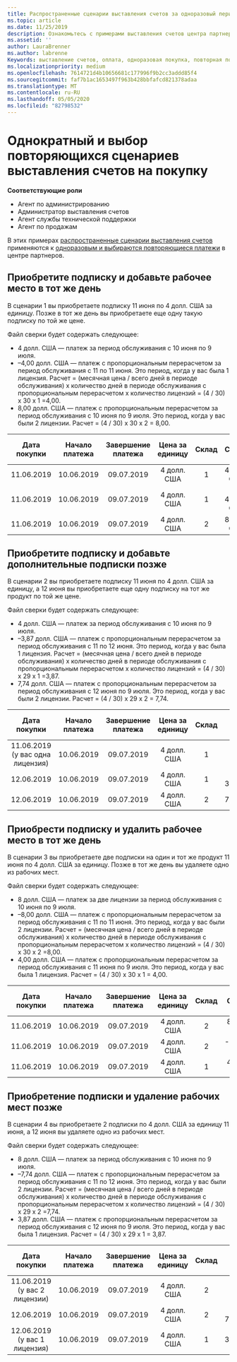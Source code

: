 ```yaml
---
title: Распространенные сценарии выставления счетов за одноразовый период и выбор повторяющихся покупок | Центр партнеров
ms.topic: article
ms.date: 11/25/2019
description: Ознакомьтесь с примерами выставления счетов центра партнеров за разовые и выберите повторяющиеся покупки. при покупке подписки, добавлении дополнительных подписок, добавлении или удалении рабочих мест.
ms.assetid: ''
author: LauraBrenner
ms.author: labrenne
Keywords: выставление счетов, оплата, одноразовая покупка, повторная покупка, подписки, рабочие места
ms.localizationpriority: medium
ms.openlocfilehash: 7614721d4b10656681c177996f9b2cc3addd85f4
ms.sourcegitcommit: faf7b1ac1653497f963b428bbfafcd821378adaa
ms.translationtype: MT
ms.contentlocale: ru-RU
ms.lasthandoff: 05/05/2020
ms.locfileid: "82798532"
---
```

# <a name="one-time-and-select-recurring-purchase-billing-scenarios"></a>Однократный и выбор повторяющихся сценариев выставления счетов на покупку

**Соответствующие роли**

- Агент по администрированию
- Администратор выставления счетов
- Агент службы технической поддержки
- Агент по продажам

В этих примерах [распространенные сценарии выставления счетов](common-billing-scenarios.md) применяются к [одноразовым и выбираются повторяющиеся платежи](one-time-and-recurring-billing.md) в центре партнеров.

## <a name="purchase-a-subscription-and-add-a-seat-on-the-same-day"></a>Приобретите подписку и добавьте рабочее место в тот же день

В сценарии 1 вы приобретаете подписку 11 июня по 4 долл. США за единицу. Позже в тот же день вы приобретаете еще одну такую подписку по той же цене.

Файл сверки будет содержать следующее:

- 4 долл. США — платеж за период обслуживания с 10 июня по 9 июля.
- –4,00 долл. США — платеж с пропорциональным перерасчетом за период обслуживания с 11 по 11 июня. Это период, когда у вас была 1 лицензия. Расчет = (месячная цена / всего дней в периоде обслуживания) x количество дней в периоде обслуживания с пропорциональным перерасчетом x количество лицензий = (4 / 30) x 30 x 1 =4,00.
- 8,00 долл. США — платеж с пропорциональным перерасчетом за период обслуживания с 10 июня по 9 июля. Это период, когда у вас были 2 лицензии. Расчет = (4 / 30) x 30 x 2 = 8,00.

|**Дата покупки**   |**Начало платежа** |**Завершение платежа**  |**Цена за единицу**  |**Склад**  |**Сумма** |**Charge Type** (Тип платежей) |
|:------:|:------:|:------:|:------:|:------:|:------:|:-----:|
|11.06.2019      |10.06.2019   |09.07.2019         |4 долл. США                |1                 |4 долл. США            |Создать         |
|11.06.2019     | 10.06.2019    |09.07.2019        |4 долл. США        |1        | –4 долл. США       |addQuantity           |
|11.06.2019     | 10.06.2019    |09.07.2019        |4 долл. США        | 2      |8 долл. США         |addQuantity           |

## <a name="purchase-a-subscription-and-add-more-subscriptions-later"></a>Приобретите подписку и добавьте дополнительные подписки позже

В сценарии 2 вы приобретаете подписку 11 июня по 4 долл. США за единицу, а 12 июня вы приобретаете еще одну подписку на тот же продукт по той же цене.

Файл сверки будет содержать следующее:

- 4 долл. США — платеж за период обслуживания с 10 июня по 9 июля.
- –3,87 долл. США — платеж с пропорциональным перерасчетом за период обслуживания с 11 по 12 июня. Это период, когда у вас была 1 лицензия. Расчет = (месячная цена / всего дней в периоде обслуживания) x количество дней в периоде обслуживания с пропорциональным перерасчетом x количество лицензий = (4 / 30) x 29 x 1 =3,87.
- 7,74 долл. США — платеж с пропорциональным перерасчетом за период обслуживания с 12 июня по 9 июля. Это период, когда у вас были 2 лицензии. Расчет = (4 / 30) x 29 x 2 = 7,74.

|**Дата покупки**   |**Начало платежа** |**Завершение платежа**  |**Цена за единицу**  |**Склад**  |**Сумма** |**Charge Type** (Тип платежей) |
|:------:|:------:|:------:|:------:|:------:|:------:|:-----:|
|11.06.2019 (у вас одна лицензия)     |10.06.2019   |09.07.2019         |4 долл. США         |1        |4 долл. США            |Создать         |
|12.06.2019     | 10.06.2019    |09.07.2019        |4 долл. США        |1        | –3,87 долл. США       |addQuantity           |
|12.06.2019     | 10.06.2019    |09.07.2019        |4 долл. США        | 2      |7,74 долл. США       |addQuantity           |

## <a name="purchase-a-subscription-and-remove-a-seat-on-the-same-day"></a>Приобрести подписку и удалить рабочее место в тот же день

В сценарии 3 вы приобретаете две подписки на один и тот же продукт 11 июня по 4 долл. США за единицу. Позже в тот же день вы удаляете одно из рабочих мест.  

Файл сверки будет содержать следующее:

- 8 долл. США — платеж за две лицензии за период обслуживания с 10 июня по 9 июля.
- –8,00 долл. США — платеж с пропорциональным перерасчетом за период обслуживания с 11 по 11 июня. Это период, когда у вас были 2 лицензии. Расчет = (месячная цена / всего дней в периоде обслуживания) x количество дней в периоде обслуживания с пропорциональным перерасчетом x количество лицензий = (4 / 30) x 30 x 2 =8,00.
- 4,00 долл. США — платеж с пропорциональным перерасчетом за период обслуживания с 11 июня по 9 июля. Это период, когда у вас была 1 лицензия. Расчет = (4 / 30) x 30 x 1 = 4,00.

|**Дата покупки**   |**Начало платежа** |**Завершение платежа**  |**Цена за единицу**  |**Склад**  |**Сумма** |**Charge Type** (Тип платежей) |
|:------:|:------:|:------:|:------:|:------:|:------:|:-----:|
|11.06.2019      |10.06.2019   |09.07.2019         |4 долл. США                |2                 |8 долл. США            |Создать         |
|11.06.2019     | 10.06.2019    |09.07.2019        |4 долл. США        |2        | -8 долл. США       |removeQuantity           |
|11.06.2019     | 10.06.2019    |09.07.2019        |4 долл. США        | 1      |4 долл. США         |removeQuantity           |

## <a name="purchase-a-subscription-and-remove-seats-later"></a>Приобретение подписки и удаление рабочих мест позже

В сценарии 4 вы приобретаете 2 подписки по 4 долл. США за единицу 11 июня, а 12 июня вы удаляете одно из рабочих мест.

Файл сверки будет содержать следующее:

- 8 долл. США — платеж за период обслуживания с 10 июня по 9 июля.
- –7,74 долл. США — платеж с пропорциональным перерасчетом за период обслуживания с 11 по 12 июня. Это период, когда у вас были 2 лицензии. Расчет = (месячная цена / всего дней в периоде обслуживания) x количество дней в периоде обслуживания с пропорциональным перерасчетом x количество лицензий = (4 / 30) x 29 x 2 =7,74.
- 3,87 долл. США — платеж с пропорциональным перерасчетом за период обслуживания с 12 июня по 9 июля. Это период, когда у вас была 1 лицензия. Расчет = (4 / 30) x 29 x 1 = 3,87.

|**Дата покупки**   |**Начало платежа** |**Завершение платежа**  |**Цена за единицу**  |**Склад**  |**Сумма** |**Charge Type** (Тип платежей) |
|:------:|:------:|:------:|:------:|:------:|:------:|:-----:|
|11.06.2019 (у вас 2 лицензии)     |10.06.2019   |09.07.2019         |4 долл. США         |2        |8 долл. США       |Создать       |
|12.06.2019     | 10.06.2019    |09.07.2019        |4 долл. США        |2        | –7,74 долл. США       |removeQuantity           |
|12.06.2019 (у вас 1 лицензия)    | 10.06.2019    |09.07.2019   |4 долл. США    |1      |3,87 долл. США    |removeQuantity |
